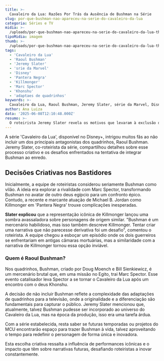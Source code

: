 ```yaml
---
title: >-
  Cavaleiro da Lua: Razões Por Trás da Ausência de Bushman na Série
slug: por-que-bushman-nao-apareceu-na-serie-do-cavaleiro-da-lua
categoria: Séries e TV
midia: >-
  /uploads/por-que-bushman-nao-apareceu-na-serie-do-cavaleiro-da-lua-thumb.jpg
tipoMidia: imagem
thumb: >-
  /uploads/por-que-bushman-nao-apareceu-na-serie-do-cavaleiro-da-lua-thumb.jpg
tags:
  - 'Cavaleiro da Lua'
  - 'Raoul Bushman'
  - 'Jeremy Slater'
  - 'srie da Marvel'
  - 'Disney'
  - 'Pantera Negra'
  - 'Killmonger'
  - 'Marc Spector'
  - 'Khonshu'
  - 'adaptaes de quadrinhos'
keywords: >-
  Cavaleiro da Lua, Raoul Bushman, Jeremy Slater, série da Marvel, Disney+, Pantera Negra, Killmonger, Marc Spector, Khonshu, adaptações de quadrinhos
author: Ana Luiza
data: '2025-06-08T12:10:48.000Z'
resumo: >-
  O roteirista Jeremy Slater revela os motivos que levaram à exclusão de Raoul Bushman da série 'Cavaleiro da Lua', explicando a influência de Killmonger, de Pantera Negra, nessa decisão.
---
```


A série 'Cavaleiro da Lua', disponível no Disney+, intrigou muitos fãs ao não incluir um dos principais antagonistas dos quadrinhos, Raoul Bushman. Jeremy Slater, co-roteirista da série, compartilhou detalhes sobre esse processo criativo e os desafios enfrentados na tentativa de integrar Bushman ao enredo. 

## Decisões Criativas nos Bastidores

Inicialmente, a equipe de roteiristas considerou seriamente Bushman como vilão. A ideia era explorar a rivalidade com Marc Spector, transformando Bushman no avatar de outro deus egípcio para um confronto épico. Contudo, a recente e marcante atuação de Michael B. Jordan como Killmonger em 'Pantera Negra' trouxe complicações inesperadas. 

**Slater explicou** que a representação icônica de Killmonger lançou uma sombra avassaladora sobre personagens de origem similar. "Bushman é um mercenário habilidoso, mas isso também descreve Killmonger. Tentar criar uma narrativa que não parecesse derivativa foi um desafio", comentou o roteirista. A equipe chegou a esboçar um episódio onde os dois guerreiros se enfrentariam em antigas câmaras mortuárias, mas a similaridade com a narrativa de Killmonger tornou essa opção inviável.

### Quem é Raoul Bushman?

Nos quadrinhos, Bushman, criado por Doug Moench e Bill Sienkiewicz, é um mercenário brutal que, em uma missão no Egito, trai Marc Spector. Esse evento catalisador leva Spector a se tornar o Cavaleiro da Lua após um encontro com o deus Khonshu.

A decisão de não incluir Bushman reflete a complexidade das adaptações de quadrinhos para a televisão, onde a originalidade e a diferenciação são fundamentais para capturar o público. Jeremy Slater mencionou que, atualmente, talvez Bushman pudesse ser incorporado ao universo do Cavaleiro da Lua, mas na época da produção, isso era uma tarefa árdua.

Com a série estabelecida, resta saber se futuras temporadas ou projetos do MCU encontrarão espaço para trazer Bushman à vida, talvez aproveitando o tempo para redefinir o personagem de forma única e inovadora.

Esta escolha criativa ressalta a influência de performances icônicas e o impacto que têm sobre narrativas futuras, desafiando roteiristas a inovar constantemente.